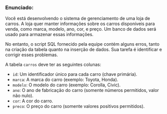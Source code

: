 
### Enunciado:

Você está desenvolvendo o sistema de gerenciamento de uma loja de carros. A loja quer manter informações sobre os carros disponíveis para venda, como marca, modelo, ano, cor, e preço. Um banco de dados será usado para armazenar essas informações.

No entanto, o script SQL fornecido pela equipe contém alguns erros, tanto na criação da tabela quanto na inserção de dados. Sua tarefa é identificar e corrigir esses problemas.

A tabela `carros` deve ter as seguintes colunas:
- `id`: Um identificador único para cada carro (chave primária).
- `marca`: A marca do carro (exemplo: Toyota, Honda).
- `modelo`: O modelo do carro (exemplo: Corolla, Civic).
- `ano`: O ano de fabricação do carro (somente números permitidos, valor não nulo).
- `cor`: A cor do carro.
- `preco`: O preço do carro (somente valores positivos permitidos).

